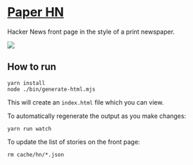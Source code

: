 # [Paper HN](https://www.wolfgangfaust.com/project/paper-hn/)
Hacker News front page in the style of a print newspaper.

![](screenshot.png)

## How to run
```
yarn install
node ./bin/generate-html.mjs
```
This will create an `index.html` file which you can view. 

To automatically regenerate the output as you make changes:
```
yarn run watch
```

To update the list of stories on the front page:
```
rm cache/hn/*.json
```
